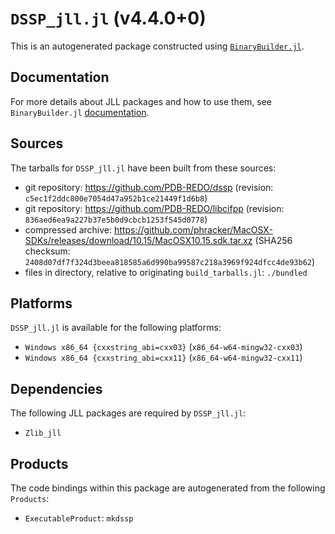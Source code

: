 # `DSSP_jll.jl` (v4.4.0+0)

This is an autogenerated package constructed using [`BinaryBuilder.jl`](https://github.com/JuliaPackaging/BinaryBuilder.jl).

## Documentation

For more details about JLL packages and how to use them, see `BinaryBuilder.jl` [documentation](https://docs.binarybuilder.org/stable/jll/).

## Sources

The tarballs for `DSSP_jll.jl` have been built from these sources:

* git repository: https://github.com/PDB-REDO/dssp (revision: `c5ec1f2ddc800e7054d47a952b1ce21449f1d6b8`)
* git repository: https://github.com/PDB-REDO/libcifpp (revision: `836aed6ea9a227b37e5b0d9cbcb1253f545d0778`)
* compressed archive: https://github.com/phracker/MacOSX-SDKs/releases/download/10.15/MacOSX10.15.sdk.tar.xz (SHA256 checksum: `2408d07df7f324d3beea818585a6d990ba99587c218a3969f924dfcc4de93b62`)
* files in directory, relative to originating `build_tarballs.jl`: `./bundled`

## Platforms

`DSSP_jll.jl` is available for the following platforms:

* `Windows x86_64 {cxxstring_abi=cxx03}` (`x86_64-w64-mingw32-cxx03`)
* `Windows x86_64 {cxxstring_abi=cxx11}` (`x86_64-w64-mingw32-cxx11`)

## Dependencies

The following JLL packages are required by `DSSP_jll.jl`:

* `Zlib_jll`

## Products

The code bindings within this package are autogenerated from the following `Products`:

* `ExecutableProduct`: `mkdssp`
